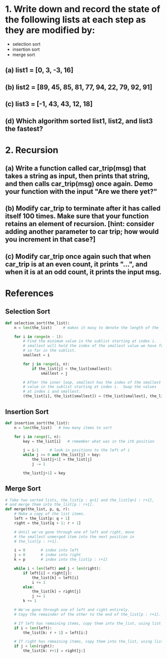 # 1. Write down and record the state of the following lists at each step as they are modified by:
- selection sort
- insertion sort
- merge sort

## (a) list1 = [0, 3, -3, 16]

## (b) list2 = [89, 45, 85, 81, 77, 94, 22, 79, 92, 91]

## (c) list3 = [-1, 43, 43, 12, 18]

## (d) Which algorithm sorted list1, list2, and list3 the fastest?

# 2. Recursion
## (a) Write a function called car_trip(msg) that takes a string as input, then prints that string, and then calls car_trip(msg) once again. Demo your function with the input "Are we there yet?" 

## (b) Modify car_trip to terminate after it has called itself 100 times. Make sure that your function retains an element of recursion. [hint: consider adding another parameter to car trip; how would you increment in that case?]

## (c) Modify car_trip once again such that when car_trip is at an even count, it prints "...", and when it is at an odd count, it prints the input msg.

# References
## Selection Sort
```python
def selection_sort(the_list):
    n = len(the_list)     # makes it easy to denote the length of the list

    for i in range(n - 1):
        # Find the minimum value in the sublist starting at index i.
        # smallest will hold the index of the smallest value we have found
        # so far in the sublist.
        smallest = i

        for j in range(i, n):
            if the_list[j] < the_list[smallest]:
                smallest = j

        # After the inner loop, smallest has the index of the smallest
        # value in the sublist starting at index i.  Swap the values
        # at index i and smallest.
        (the_list[i], the_list[smallest]) = (the_list[smallest], the_list[i])
```

## Insertion Sort
```python
def insertion_sort(the_list):
    n = len(the_list)   # how many items to sort

    for i in range(1, n):
        key = the_list[i]   # remember what was in the ith position

        j = i-1     # look in positions to the left of i
        while j >= 0 and the_list[j] > key:
            the_list[j+1] = the_list[j]
            j -= 1

        the_list[j+1] = key
```

## Merge Sort
```python
# Take two sorted lists, the_list[p : q+1] and the_list[q+1 : r+1],
# and merge them into the_list[p : r+1].
def merge(the_list, p, q, r):
    # Make a copy of the list items.
    left = the_list[p: q + 1]
    right = the_list[q + 1: r + 1]

    # Until we've gone through one of left and right, move
    # the smallest unmerged item into the next position in
    # the_list[p : r+1].

    i = 0       # index into left
    j = 0       # index into right
    k = p       # index into the_list[p : r+1]

    while i < len(left) and j < len(right):
        if left[i] < right[j]:
            the_list[k] = left[i]
            i += 1
        else:
            the_list[k] = right[j]
            j += 1
        k += 1

    # We've gone through one of left and right entirely.
    # Copy the remainder of the other to the end of the_list[p : r+1].

    # If left has remaining items, copy them into the_list, using list slices.
    if i < len(left):
        the_list[k: r + 1] = left[i:]

    # If right has remaining items, copy them into the_list, using list slices.
    if j < len(right):
        the_list[k: r+1] = right[j:]
```
